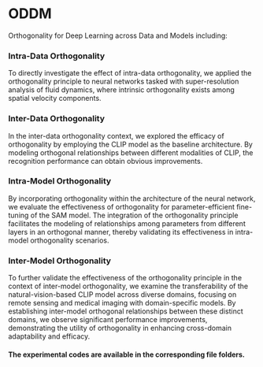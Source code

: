 # ODDM
Orthogonality for Deep Learning across Data and Models including:

### Intra-Data Orthogonality
To directly investigate the effect of intra-data orthogonality, we applied the orthogonality principle to neural networks tasked with super-resolution analysis of fluid dynamics, where intrinsic orthogonality exists among spatial velocity components.

### Inter-Data Orthogonality
In the inter-data orthogonality context, we explored the efficacy of orthogonality by employing the CLIP model as the baseline architecture. By modeling orthogonal relationships between different modalities of CLIP, the recognition performance can obtain obvious improvements.

### Intra-Model Orthogonality
By incorporating orthogonality within the architecture of the neural network, we evaluate the effectiveness of orthogonality for parameter-efficient fine-tuning of the SAM model. The integration of the orthogonality principle facilitates the modeling of relationships among parameters from different layers in an orthogonal manner, thereby validating its effectiveness in intra-model orthogonality scenarios.

### Inter-Model Orthogonality
To further validate the effectiveness of the orthogonality principle in the context of inter-model orthogonality, we examine the transferability of the natural-vision-based CLIP model across diverse domains, focusing on remote sensing and medical imaging with domain-specific models. By establishing inter-model orthogonal relationships between these distinct domains, we observe significant performance improvements, demonstrating the utility of orthogonality in enhancing cross-domain adaptability and efficacy.

#### The experimental codes are available in the corresponding file folders.





